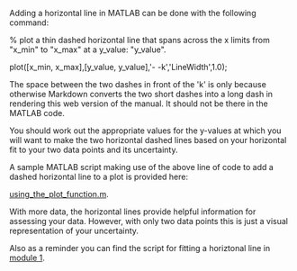 Adding a horizontal line in MATLAB can be done with the following command:

% plot a thin dashed horizontal line that spans across the x limits from "x_min" to "x_max" at a y_value: "y_value".

plot([x_min, x_max],[y_value, y_value],'- -k','LineWidth',1.0);

The space between the two dashes in front of the 'k' is only because otherwise Markdown converts the two short dashes into a long dash in rendering this web version of the manual. It should not be there in the MATLAB code.

You should work out the appropriate values for the y-values at which you will want to make the two horizontal dashed lines based on your horizontal fit to your two data points and its uncertainty.

A sample MATLAB script making use of the above line of code to add a dashed horizontal line to a plot is provided here:

[using_the_plot_function.m](using_the_plot_function.m).

With more data, the horizontal lines provide helpful information for assessing your data. However, with only two data points this is just a visual representation of your uncertainty.

Also as a reminder you can find the script for fitting a horiztonal line in [module 1](https://physics-50.github.io/Module-1/fit-horizontal-line).